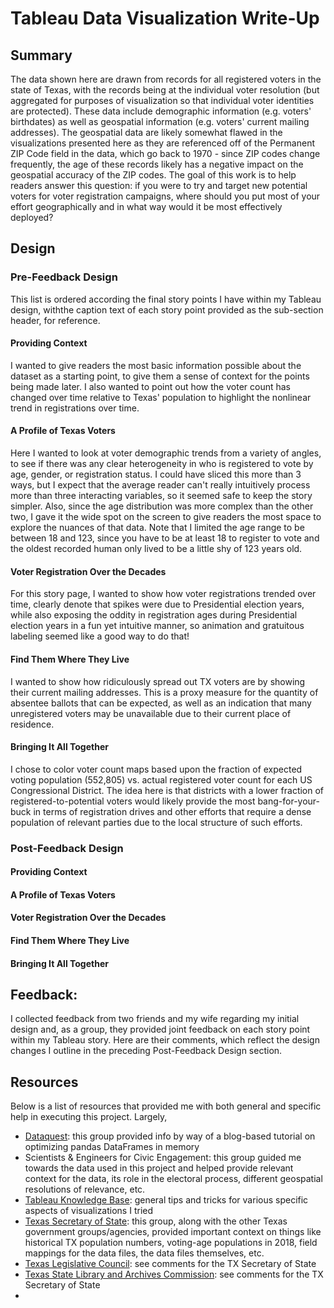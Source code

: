 # Tableau Data Visualization Write-Up

## Summary

The data shown here are drawn from records for all registered voters in the state of Texas, with the records being at the individual voter resolution (but aggregated for purposes of visualization so that individual voter identities are protected). These data include demographic information (e.g. voters' birthdates) as well as geospatial information (e.g. voters' current mailing addresses). The geospatial data are likely somewhat flawed in the visualizations presented here as they are referenced off of the Permanent ZIP Code field in the data, which go back to 1970 - since ZIP codes change frequently, the age of these records likely has a negative impact on the geospatial accuracy of the ZIP codes. The goal of this work is to help readers answer this question: if you were to try and target new potential voters for voter registration campaigns, where should you put most of your effort geographically and in what way would it be most effectively deployed?


## Design

### Pre-Feedback Design

This list is ordered according the final story points I have within my Tableau design, withthe caption text of each story point provided as the sub-section header, for reference.

#### Providing Context

I wanted to give readers the most basic information possible about the dataset as a starting point, to give them a sense of context for the points being made later. I also wanted to point out how the voter count has changed over time relative to Texas' population to highlight the nonlinear trend in registrations over time.


#### A Profile of Texas Voters

Here I wanted to look at voter demographic trends from a variety of angles, to see if there was any clear heterogeneity in who is registered to vote by age, gender, or registration status. I could have sliced this more than 3 ways, but I expect that the average reader can't really intuitively process more than three interacting variables, so it seemed safe to keep the story simpler. Also, since the age distribution was more complex than the other two, I gave it the wide spot on the screen to give readers the most space to explore the nuances of that data. Note that I limited the age range to be between 18 and 123, since you have to be at least 18 to register to vote and the oldest recorded human only lived to be a little shy of 123 years old.


#### Voter Registration Over the Decades

For this story page, I wanted to show how voter registrations trended over time, clearly denote that spikes were due to Presidential election years, while also exposing the oddity in registration ages during Presidential election years in a fun yet intuitive manner, so animation and gratuitous labeling seemed like a good way to do that!


#### Find Them Where They Live

I wanted to show how ridiculously spread out TX voters are by showing their current mailing addresses. This is a proxy measure for the quantity of absentee ballots that can be expected, as well as an indication that many unregistered voters may be unavailable due to their current place of residence.


#### Bringing It All Together

I chose to color voter count maps based upon the fraction of expected voting population (552,805) vs. actual registered voter count for each US Congressional District. The idea here is that districts with a lower fraction of registered-to-potential voters would likely provide the most bang-for-your-buck in terms of registration drives and other efforts that require a dense population of relevant parties due to the local structure of such efforts. 
 

### Post-Feedback Design

#### Providing Context



#### A Profile of Texas Voters




#### Voter Registration Over the Decades




#### Find Them Where They Live




#### Bringing It All Together




## Feedback: 

I collected feedback from two friends and my wife regarding my initial design and, as a group, they provided joint feedback on each story point within my Tableau story. Here are their comments, which reflect the design changes I outline in the preceding Post-Feedback Design section.





## Resources
Below is a list of resources that provided me with both general and specific help in executing this project. Largely, 
* [Dataquest](https://www.dataquest.io/blog/pandas-big-data/): this group provided info by way of a blog-based tutorial on optimizing pandas DataFrames in memory
* Scientists & Engineers for Civic Engagement: this group guided me towards the data used in this project and helped provide relevant context for the data, its role in the electoral process, different geospatial resolutions of relevance, etc.
* [Tableau Knowledge Base](https://www.tableau.com/support/knowledgebase): general tips and tricks for various specific aspects of visualizations I tried
* [Texas Secretary of State](https://www.sos.state.tx.us/): this group, along with the other Texas government groups/agencies, provided important context on things like historical TX population numbers, voting-age populations in 2018, field mappings for the data files, the data files themselves, etc.
* [Texas Legislative Council](https://tlc.texas.gov/redist/districts/congress.html): see comments for the TX Secretary of State
* [Texas State Library and Archives Commission](https://www.tsl.texas.gov/ref/abouttx/census.html): see comments for the TX Secretary of State
* 